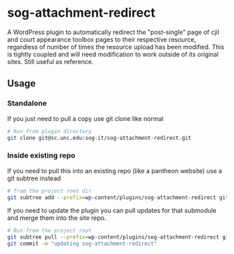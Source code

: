 # sog-attachment-redirect

A WordPress plugin to automatically redirect the "post-single" page of cjil and court appearance toolbox pages to their respective resource, regardless of number of times the resource upload has been modified.
This is tightly coupled and will need modification to work outside of its original sites. Still useful as reference.

## Usage

### Standalone

If you just need to pull a copy use git clone like normal

```bash
# Run from plugin directory
git clone git@sc.unc.edu:sog-it/sog-attachment-redirect.git
```

### Inside existing repo

If you need to pull this into an existing repo (like a pantheon website) use a git subtree instead

```bash
# from the project root dir
git subtree add --prefix=wp-content/plugins/sog-attachment-redirect git@sc.unc.edu:sog-it/sog-attachment-redirect.git main
```

If you need to update the plugin you can pull updates for that submodule and merge them into the site repo.

```bash
# Run from the project root
git subtree pull --prefix=wp-content/plugins/sog-attachment-redirect git@sc.unc.edu:sog-it/sog-attachment-redirect.git main
git commit -m "updating sog-attachment-redirect"
```